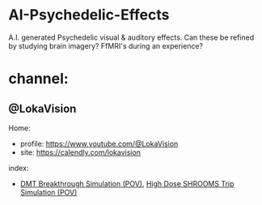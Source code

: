 # AI-Psychedelic-Effects
A.I. generated Psychedelic visual &amp; auditory effects. Can these be refined by studying brain imagery? FfMRI's during an experience?

# channel:
## @LokaVision
Home:
- profile: https://www.youtube.com/@LokaVision
- site: https://calendly.com/lokavision

index:
- [DMT Breakthrough Simulation (POV)](https://youtu.be/RONAjJYB5bE), [High Dose SHROOMS Trip Simulation (POV)](https://youtu.be/3BxiYkCPZwI)
